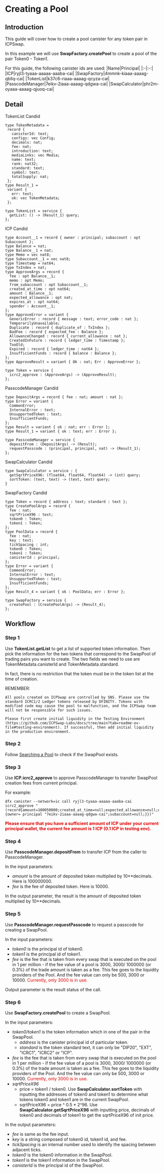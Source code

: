 # Creating a Pool

## Introduction

This guide will cover how to create a pool canister for any token pair in ICPSwap.

In this example we will use **SwapFactory.createPool** to create a pool of the pair Token0 - Token1.

For this guide, the following canister ids are used: 
|Name|Principal|
|:-|:-:|
|ICP|ryjl3-tyaaa-aaaaa-aaaba-cai|
|SwapFactory|4mmnk-kiaaa-aaaag-qbllq-cai|
|TokenList|k37c6-riaaa-aaaag-qcyza-cai|
|PasscodeManager|7eikv-2iaaa-aaaag-qdgwa-cai|
|SwapCalculator|phr2m-oyaaa-aaaag-qjuoq-cai|

## Detail

TokenList Candid

```
type TokenMetadata = 
 record {
   canisterId: text;
   configs: vec Config;
   decimals: nat;
   fee: nat;
   introduction: text;
   mediaLinks: vec Media;
   name: text;
   rank: nat32;
   standard: text;
   symbol: text;
   totalSupply: nat;
 };
type Result_1 = 
 variant {
   err: text;
   ok: vec TokenMetadata;
 };

type TokenList = service {
  getList: () -> (Result_1) query;
};
```

ICP Candid

```
type Account__1 = record { owner : principal; subaccount : opt Subaccount };
type Balance = nat;
type Balance__1 = nat;
type Memo = vec nat8;
type Subaccount__1 = vec nat8;
type Timestamp = nat64;
type TxIndex = nat;
type ApproveArgs = record {
  fee : opt Balance__1;
  memo : opt Memo;
  from_subaccount : opt Subaccount__1;
  created_at_time : opt nat64;
  amount : Balance__1;
  expected_allowance : opt nat;
  expires_at : opt nat64;
  spender : Account__1;
};
type ApproveError = variant {
  GenericError : record { message : text; error_code : nat };
  TemporarilyUnavailable;
  Duplicate : record { duplicate_of : TxIndex };
  BadFee : record { expected_fee : Balance };
  AllowanceChanged : record { current_allowance : nat };
  CreatedInFuture : record { ledger_time : Timestamp };
  TooOld;
  Expired : record { ledger_time : nat64 };
  InsufficientFunds : record { balance : Balance };
};
type ApproveResult = variant { Ok : nat; Err : ApproveError };

type Token = service {
  icrc2_approve : (ApproveArgs) -> (ApproveResult);
};
```

PasscodeManager Candid

```
type DepositArgs = record { fee : nat; amount : nat };
type Error = variant {
  CommonError;
  InternalError : text;
  UnsupportedToken : text;
  InsufficientFunds;
};
type Result = variant { ok : nat; err : Error };
type Result_1 = variant { ok : text; err : Error };

type PasscodeManager = service {
  depositFrom : (DepositArgs) -> (Result);
  requestPasscode : (principal, principal, nat) -> (Result_1);
};
```

SwapCalculator Candid

```
type SwapCalculator = service : {
  getSqrtPriceX96: (float64, float64, float64) -> (int) query;
  sortToken: (text, text) -> (text, text) query;
}
```

SwapFactory Candid

```
type Token = record { address : text; standard : text };
type CreatePoolArgs = record {
  fee : nat;
  sqrtPriceX96 : text;
  token0 : Token;
  token1 : Token;
};
type PoolData = record {
  fee : nat;
  key : text;
  tickSpacing : int;
  token0 : Token;
  token1 : Token;
  canisterId : principal;
};
type Error = variant {
  CommonError;
  InternalError : text;
  UnsupportedToken : text;
  InsufficientFunds;
};
type Result_4 = variant { ok : PoolData; err : Error };

type SwapFactory = service {
  createPool : (CreatePoolArgs) -> (Result_4);
};
```

## Workflow

### Step 1

Use **TokenList.getList** to get a list of supported token information. Then pick the information for the two tokens that correspond to the SwapPool of trading pairs you want to create. The two fields we need to use are TokenMetadata.canisterId and TokenMetadata.standard.

In fact, there is no restriction that the token must be in the token list at the time of creation. 

REMEMBER:
```
All pools created on ICPSwap are controlled by SNS. Please use the standard ICRC1/2 Ledger tokens released by DFINITY. Tokens with modified code may cause the pool to malfunction, and the ICPSwap team will not be responsible for such issues.

Please first create initial liquidity in the Testing Environment (https://github.com/ICPSwap-Labs/docs/tree/main?tab=readme-ov-file#testing-environment). If successful, then add initial liquidity in the production environment.
```

### Step 2

Follow [Searching a Pool](./01.Searching_a_Pool.md) to check if the SwapPool exists.

### Step 3

Use **ICP.icrc2_approve** to approve PasscodeManager to transfer SwapPool creation fees from current principal.

For example: 

```
dfx canister --network=ic call ryjl3-tyaaa-aaaaa-aaaba-cai icrc2_approve "(record{amount=100050000;created_at_time=null;expected_allowance=null;expires_at=null;fee=null;from_subaccount=null;memo=null;spender=record {owner= principal "7eikv-2iaaa-aaaag-qdgwa-cai";subaccount=null;}})"
```

<font color="#dd0000">**Please ensure that you have a sufficient amount of ICP under your current principal wallet, the current fee amount is 1 ICP (0.1 ICP in testing env).**</font>

### Step 4

Use **PasscodeManager.depositFrom** to transfer ICP from the caller to PasscodeManager.

In the input parameters:
+ *amount* is the amount of deposited token multiplied by 10**decimals. Here is 100000000.
+ *fee* is the fee of deposited token. Here is 10000.

In the output parameter, the result is the amount of deposited token multiplied by 10**decimals.

### Step 5

Use **PasscodeManager.requestPasscode** to request a passcode for creating a SwapPool.

In the input parameters:
+ *token0* is the principal id of token0.
+ *token1* is the principal id of token1.
+ *fee* is the fee that is taken from every swap that is executed on the pool in 1 per million - if the fee value of a pool is 3000, 3000/ 1000000 (or 0.3%) of the trade amount is taken as a fee. This fee goes to the liquidity providers of the Pool. And the fee value can only be 500, 3000 or 10000. <font color="#dd0000">Currently, only 3000 is in use.</font>

Output parameter is the result status of the call.

### Step 6

Use **SwapFactory.createPool** to create a SwapPool.

In the input parameters:
+ *token0/token1* is the token information which in one of the pair in the SwapPool.
  + *address* is the canister principal id of particular token.
  + *standard* is the token standard text, it can only be "DIP20", "EXT", "ICRC1", "ICRC2" or "ICP".
+ *fee* is the fee that is taken from every swap that is executed on the pool in 1 per million - if the fee value of a pool is 3000, 3000/ 1000000 (or 0.3%) of the trade amount is taken as a fee. This fee goes to the liquidity providers of the Pool. And the fee value can only be 500, 3000 or 10000. <font color="#dd0000">Currently, only 3000 is in use.</font>
+ *sqrtPriceX96* 
  + price = token1 / token0. Use **SwapCalculator.sortToken** with inputting the addresses of token0 and token1 to determine what tokens token0 and token1 are in the current SwapPool.
  + sqrtPriceX96 = price ^ 0.5 * 2^96. Use **SwapCalculator.getSqrtPriceX96** with inputting price, decimals of token0 and decimals of token1 to get the sqrtPriceX96 of init price.

In the output parameters:
+ *fee* is same as the fee input.
+ *key* is a string composed of token0 id, token1 id, and fee.
+ *tickSpacing* is an internal number used to identify the spacing between adjacent ticks.
+ *token0* is the token0 information in the SwapPool.
+ *token1* is the token1 information in the SwapPool.
+ *canisterId* is the principal id of the SwapPool.